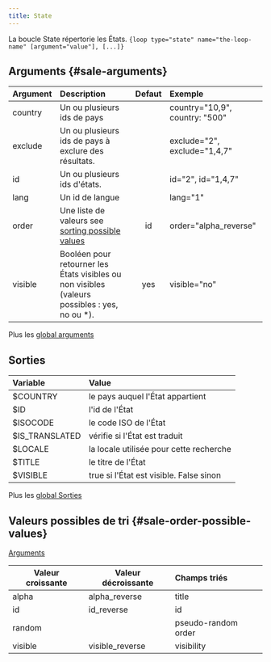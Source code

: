 ```yaml
---
title: State
---
```


La boucle State répertorie les États.
`{loop type="state" name="the-loop-name" [argument="value"], [...]}`

## Arguments {#sale-arguments}

| Argument | Description                                                                                   | Defaut | Exemple                        |
|----------|:----------------------------------------------------------------------------------------------|:------:|:-------------------------------|
| country  | Un ou plusieurs ids de pays                                                                   |        | country="10,9", country: "500" |
| exclude  | Un ou plusieurs ids de pays à exclure des résultats.                                          |        | exclude="2", exclude="1,4,7"   |
| id       | Un ou plusieurs ids d'états.                                                                  |        | id="2", id="1,4,7"             |
| lang     | Un id de langue                                                                               |        | lang="1"                       |
| order    | Une liste de valeurs see [sorting possible values](#sale-order-possible-values)               |   id   | order="alpha_reverse"          |
| visible  | Booléen pour retourner les États visibles ou non visibles (valeurs possibles : yes, no ou *). |  yes   | visible="no"                   |

Plus les [global arguments](./global_arguments) 

## Sorties

| Variable       | Value                                   |
|:---------------|:----------------------------------------|
| $COUNTRY       | le pays auquel l'État appartient        |
| $ID            | l'id de l'État                          |
| $ISOCODE       | le code ISO de l'État                   |
| $IS_TRANSLATED | vérifie si l'État est traduit           |
| $LOCALE        | la locale utilisée pour cette recherche |
| $TITLE         | le titre de l'État                      |
| $VISIBLE       | true si l'État est visible. False sinon |

Plus les [global Sorties](./global_Sorties)

## Valeurs possibles de tri {#sale-order-possible-values}
[Arguments](#sale-arguments)

| Valeur croissante | Valeur décroissante | Champs triés        |
|-------------------|---------------------|:--------------------|
| alpha             | alpha_reverse       | title               |
| id                | id_reverse          | id                  |
| random            |                     | pseudo-random order |
| visible           | visible_reverse     | visibility          |
